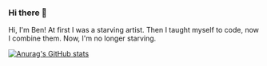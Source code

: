 ### Hi there 👋

Hi, I'm Ben! At first I was a starving artist. Then I taught myself to code, now I combine them. Now, I'm no longer starving. 

[![Anurag's GitHub stats](https://github-readme-stats.vercel.app/api?username=BenLeeStuff)](https://github.com/anuraghazra/github-readme-stats)
